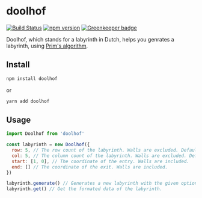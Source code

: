 # doolhof

[![Build Status](https://travis-ci.org/fralonra/doolhof.svg?branch=master)](https://travis-ci.org/fralonra/doolhof)
[![npm version](https://img.shields.io/npm/v/doolhof.svg)](https://www.npmjs.com/package/doolhof) [![Greenkeeper badge](https://badges.greenkeeper.io/fralonra/doolhof.svg)](https://greenkeeper.io/)

Doolhof, which stands for a labyrinth in Dutch, helps you genrates a labyrinth, using [Prim's algorithm](https://en.wikipedia.org/wiki/Prim%27s_algorithm).

## Install

```bash
npm install doolhof
```

or

```bash
yarn add doolhof
```

## Usage

```javascript
import Doolhof from 'doolhof'

const labyrinth = new Doolhof({
  row: 5, // The row count of the labyrinth. Walls are excluded. Default: 10.
  col: 5, // The column count of the labyrinth. Walls are excluded. Default: 10.
  start: [1, 0], // The coordinate of the entry. Walls are included.
  end: [] // The coordinate of the exit. Walls are included.
})

labyrinth.generate() // Generates a new labyrinth with the given option.
labyrinth.get() // Get the formated data of the labyrinth.
```
